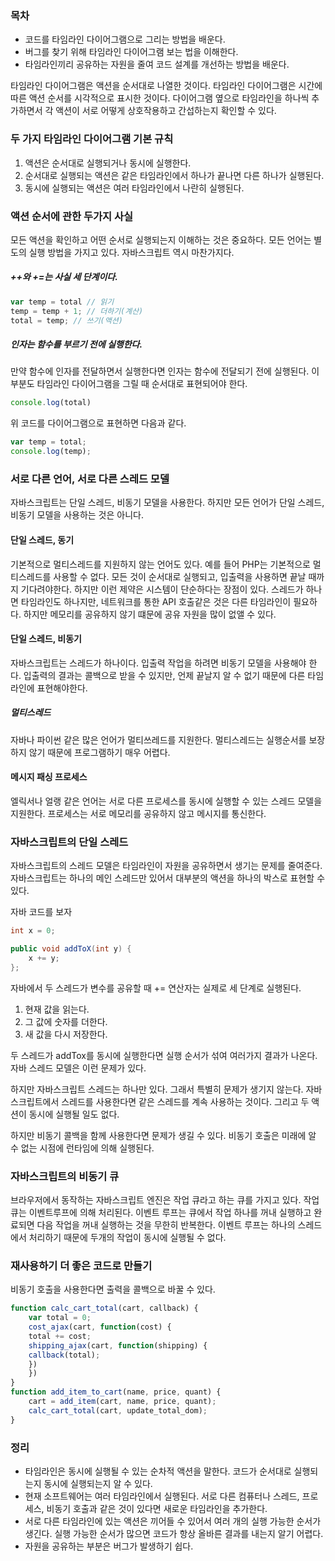 ### 목차
- 코드를 타임라인 다이어그램으로 그리는 방법을 배운다.
- 버그를 찾기 위해 타임라인 다이어그램 보는 법을 이해한다.
- 타임라인끼리 공유하는 자원을 줄여 코드 설계를 개선하는 방법을 배운다.

타임라인 다이어그램은 액션을 순서대로 나열한 것이다. 타임라인 다이어그램은 시간에 따른 액션 순서를 시각적으로 표시한 것이다. 다이어그램 옆으로 타임라인을 하나씩 추가하면서 각 액션이 서로 어떻게 상호작용하고 간섭하는지 확인할 수 있다.

### 두 가지 타임라인 다이어그램 기본 규칙
1. 액션은 순서대로 실행되거나 동시에 실행한다.
2. 순서대로 실행되는 액션은 같은 타임라인에서 하나가 끝나면 다른 하나가 실행된다.
3. 동시에 실행되는 액션은 여러 타임라인에서 나란히 실행된다.

### 액션 순서에 관한 두가지 사실
모든 액션을 확인하고 어떤 순서로 실행되는지 이해하는 것은 중요하다. 모든 언어는 별도의 실행 방법을 가지고 있다. 자바스크립트 역시 마찬가지다.

##### ++와 +=는 사실 세 단계이다.
```ts
var temp = total // 읽기
temp = temp + 1; // 더하기(계산)
total = temp; // 쓰기(액션)
```

##### 인자는 함수를 부르기 전에 실행한다.
만약 함수에 인자를 전달하면서 실행한다면 인자는 함수에 전달되기 전에 실행된다. 이부분도 타임라인 다이어그램을 그릴 때 순서대로 표현되어야 한다.

```ts
console.log(total)
```
위 코드를 다이어그램으로 표현하면 다음과 같다.
```ts
var temp = total;
console.log(temp);
```

### 서로 다른 언어, 서로 다른 스레드 모델
자바스크립트는 단일 스레드, 비동기 모델을 사용한다. 하지만 모든 언어가 단일 스레드, 비동기 모델을 사용하는 것은 아니다.

#### 단일 스레드, 동기
기본적으로 멀티스레드를 지원하지 않는 언어도 있다. 예를 들어 PHP는 기본적으로 멀티스레드를 사용할 수 없다. 모든 것이 순서대로 실행되고, 입출력을 사용하면 끝날 때까지 기다려야한다. 하지만 이런 제약은 시스템이 단순하다는 장점이 있다. 스레드가 하나면 타임라인도 하나지만, 네트워크를 통한 API 호출같은 것은 다른 타임라인이 필요하다. 하지만 메모리를 공유하지 않기 떄문에 공유 자원을 많이 없앨 수 있다.

#### 단일 스레드, 비동기
자바스크립트는 스레드가 하나이다. 입출력 작업을 하려면 비동기 모델을 사용해야 한다. 입출력의 결과는 콜백으로 받을 수 있지만, 언제 끝날지 알 수 없기 때문에 다른 타임라인에 표현해야한다.

##### 멀티스레드
자바나 파이썬 같은 많은 언어가 멀티쓰레드를 지원한다. 멀티스레드는 실행순서를 보장하지 않기 때문에 프로그램하기 매우 어렵다.

#### 메시지 패싱 프로세스
엘릭서나 얼랭 같은 언어는 서로 다른 프로세스를 동시에 실행할 수 있는 스레드 모델을 지원한다. 프로세스는 서로 메모리를 공유하지 않고 메시지를 통신한다.

### 자바스크립트의 단일 스레드
자바스크립트의 스레드 모델은 타임라인이 자원을 공유하면서 생기는 문제를 줄여준다. 자바스크립트는 하나의 메인 스레드만 있어서 대부분의 액션을 하나의 박스로 표현할 수 있다.

자바 코드를 보자
```java
int x = 0;

public void addToX(int y) {
	x += y;
};
```
자바에서 두 스레드가 변수를 공유할 때 += 연산자는 실제로 세 단계로 실행된다.
1. 현재 값을 읽는다.
2. 그 값에 숫자를 더한다.
3. 새 값을 다시 저장한다.

두 스레드가 addTox를 동시에 실행한다면 실행 순서가 섞여 여러가지 결과가 나온다. 자바 스레드 모델은 이런 문제가 있다.

하지만 자바스크립트 스레드는 하나만 있다. 그래서 특별히 문제가 생기지 않는다. 자바스크립트에서 스레드를 사용한다면 같은 스레드를 계속 사용하는 것이다. 그리고 두 액션이 동시에 실행될 일도 없다.

하지만 비동기 콜백을 함께 사용한다면 문제가 생길 수 있다. 비동기 호출은 미래에 알 수 없는 시점에 런타임에 의해 실행된다.

### 자바스크립트의 비동기 큐
브라우저에서 동작하는 자바스크립트 엔진은 작업 큐라고 하는 큐를 가지고 있다. 작업 큐는 이벤트루프에 의해 처리된다. 이벤트 루프는 큐에서 작업 하나를 꺼내 실행하고 완료되면 다음 작업을 꺼내 실행하는 것을 무한히 반복한다. 이벤트 루프는 하나의 스레드에서 처리하기 때문에 두개의 작업이 동시에 실행될 수 없다.

### 재사용하기 더 좋은 코드로 만들기
비동기 호출을 사용한다면 출력을 콜백으로 바꿀 수 있다.
```ts
function calc_cart_total(cart, callback) {
	var total = 0;
	cost_ajax(cart, function(cost) {
	total += cost;
	shipping_ajax(cart, function(shipping) {
	callback(total);
	})
	})
}
function add_item_to_cart(name, price, quant) {
	cart = add_item(cart, name, price, quant);
	calc_cart_total(cart, update_total_dom);
}
```

### 정리
- 타임라인은 동시에 실행될 수 있는 순차적 액션을 말한다. 코드가 순서대로 실행되는지 동시에 실행되는지 알 수 있다.
- 현재 소프트웨어는 여러 타임라인에서 실행된다. 서로 다른 컴퓨터나 스레드, 프로세스, 비동기 호출과 같은 것이 있다면 새로운 타임라인을 추가한다.
- 서로 다른 타임라인에 있는 액션은 끼어들 수 있어서 여러 개의 실행 가능한  순서가 생긴다. 실행 가능한 순서가 많으면 코드가 항상 올바른 결과를 내는지 알기 어렵다.
- 자원을 공유하는 부분은 버그가 발생하기 쉽다.